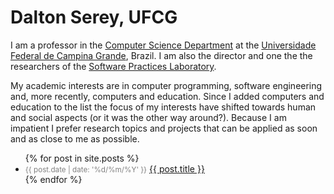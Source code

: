 # Dalton Serey, UFCG

I am a professor in the [Computer Science
Department](http://www.computacao.ufcg.edu.br) at the
[Universidade Federal de Campina Grande](http://www.ufcg.edu.br),
Brazil. I am also the director and one the the researchers of the
[Software Practices
Laboratory](http://splab.computacao.ufcg.edu.br/).

My academic interests are in computer programming, software
engineering and, more recently, computers and education. Since I
added computers and education to the list the focus of my
interests have shifted towards human and social aspects (or it
was the other way around?). Because I am impatient I prefer
research topics and projects that can be applied as soon and as
close to me as possible.

<ul>
  {% for post in site.posts %}
    <li>
      <small><span style="color: gray;">{{ post.date | date: '%d/%m/%Y' }}</span></small>
      <a href="{{ post.url }}">{{ post.title }}</a>
    </li>
  {% endfor %}
</ul>
